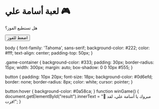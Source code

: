 <!DOCTYPE html>
<html lang="ar">
<head>
  <meta charset="UTF-8">
  <title>لعبة أسامة علي</title>
  <link rel="stylesheet" href="style.css">
</head>
<body>
  <div class="game-container">
    <h1>لعبة أسامة علي 🎮</h1>
    <p>هل تستطيع الفوز؟</p>
    <button onclick="winGame()">اضغط للفوز</button>
    <p id="result"></p>
  </div>

  <script src="script.js"></script>
</body>
</html>
body {
  font-family: 'Tahoma', sans-serif;
  background-color: #222;
  color: #fff;
  text-align: center;
  padding-top: 50px;
}

.game-container {
  background-color: #333;
  padding: 30px;
  border-radius: 15px;
  width: 300px;
  margin: auto;
  box-shadow: 0 0 10px #555;
}

button {
  padding: 10px 20px;
  font-size: 18px;
  background-color: #0d6efd;
  border: none;
  border-radius: 8px;
  color: white;
  cursor: pointer;
}

button:hover {
  background-color: #0a58ca;
}
function winGame() {
  document.getElementById("result").innerText = "🎉 مبروك يا أسامة علي، لقد فزت!";
}
